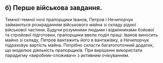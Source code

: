 ## б) Перше військова завдання. 
Темної-темної ночі прапорщики Іванов, Петров і Нечипорчук займаються розкраданням військового майна зі складу рідної військової частини. 
Будучи розумними людьми і відмінниками бойової та стройової підготовки, прапорщики ввели поділ праці: Іванов виносить майно зі складу, Петров вантажить його в вантажівку, а Нечипорчук підраховує  вартість майна. 
Потрібно скласти багатопоточний додаток, що моделює діяльність прапорщиків. При вирішенні використати парадигму «виробник-споживач» з активним очікуванням.